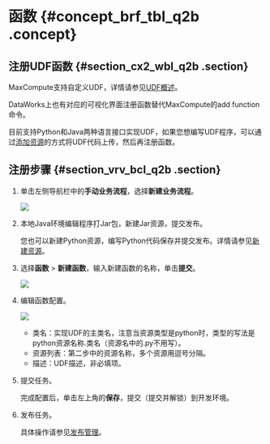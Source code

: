 # 函数 {#concept_brf_tbl_q2b .concept}

## 注册UDF函数 {#section_cx2_wbl_q2b .section}

MaxCompute支持自定义UDF，详情请参见[UDF概述](https://www.alibabacloud.com/help/doc-detail/27866.htm)。

DataWorks上也有对应的可视化界面注册函数替代MaxCompute的add function命令。

目前支持Python和Java两种语言接口实现UDF，如果您想编写UDF程序，可以通过[添加资源](intl.zh-CN/使用指南/数据开发/资源.md#)的方式将UDF代码上传，然后再注册函数。

## 注册步骤 {#section_vrv_bcl_q2b .section}

1.  单击左侧导航栏中的**手动业务流程**，选择**新建业务流程**。

    ![](http://static-aliyun-doc.oss-cn-hangzhou.aliyuncs.com/assets/img/16319/15367338967961_zh-CN.png)

2.  本地Java环境编辑程序打Jar包，新建Jar资源，提交发布。

    您也可以新建Python资源，编写Python代码保存并提交发布。详情请参见[新建资源](intl.zh-CN/使用指南/数据开发/资源.md#)。

3.  选择**函数** \> **新建函数**，输入新建函数的名称，单击**提交**。

    ![](http://static-aliyun-doc.oss-cn-hangzhou.aliyuncs.com/assets/img/16317/15367338967995_zh-CN.png)

4.  编辑函数配置。

    ![](http://static-aliyun-doc.oss-cn-hangzhou.aliyuncs.com/assets/img/16317/15367338967996_zh-CN.png)

    -   类名：实现UDF的主类名，注意当资源类型是python时，类型的写法是python资源名称.类名（资源名中的.py不用写）。
    -   资源列表：第二步中的资源名称，多个资源用逗号分隔。
    -   描述：UDF描述，非必填项。
5.  提交任务。

    完成配置后，单击左上角的**保存**，提交（提交并解锁）到开发环境。

6.  发布任务。

    具体操作请参见[发布管理](intl.zh-CN/使用指南/数据开发/发布管理.md#)。


